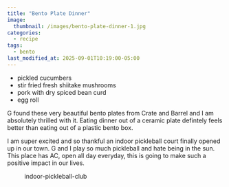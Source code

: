 ```yaml
---
title: "Bento Plate Dinner"
image: 
  thumbnail: /images/bento-plate-dinner-1.jpg
categories:
  - recipe
tags:
  - bento
last_modified_at: 2025-09-01T10:19:00-05:00
---
```


* pickled cucumbers
* stir fried fresh shiitake mushrooms
* pork with dry spiced bean curd 
* egg roll

G found these very beautiful bento plates from Crate and Barrel and I am absolutely thrilled with it. Eating dinner out of a ceramic plate defintely feels better than eating out of a plastic bento box.

I am super excited and so thankful an indoor pickleball court finally opened up in our town. G and I play so much pickleball and hate being in the sun. This place has AC, open all day everyday, this is going to make such a positive impact in our lives.


<figure class="align-left">
  <a href="#"><img src="{{ '/images/indoor-pickleball-club.jpg' | absolute_url }}" alt=""></a>
  <figcaption>indoor-pickleball-club</figcaption>
</figure> 

